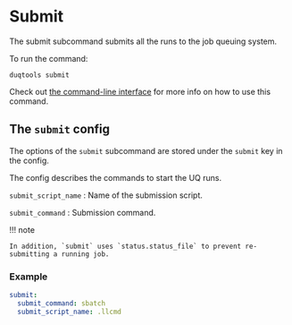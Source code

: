 # Submit

The submit subcommand submits all the runs to the job queuing system.

To run the command:

`duqtools submit`

Check out [the command-line interface](/command-line-interface/#clean) for more info on how to use this command.


## The `submit` config

The options of the `submit` subcommand are stored under the `submit` key
in the config.

The config describes the commands to start the UQ runs.


`submit_script_name`
: Name of the submission script.

`submit_command`
: Submission command.


!!! note

    In addition, `submit` uses `status.status_file` to prevent re-submitting a running job.

### Example

```yaml title="duqtools.yaml"
submit:
  submit_command: sbatch
  submit_script_name: .llcmd
```
